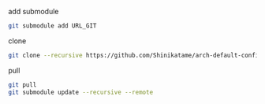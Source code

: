 add submodule

```bash
git submodule add URL_GIT
```

clone
```bash
git clone --recursive https://github.com/Shinikatame/arch-default-configs.git
```

pull
```bash
git pull
git submodule update --recursive --remote
```
